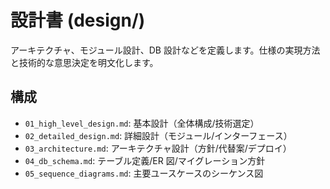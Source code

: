 # 設計書 (design/)

アーキテクチャ、モジュール設計、DB 設計などを定義します。仕様の実現方法と技術的な意思決定を明文化します。

## 構成

- `01_high_level_design.md`: 基本設計（全体構成/技術選定）
- `02_detailed_design.md`: 詳細設計（モジュール/インターフェース）
- `03_architecture.md`: アーキテクチャ設計（方針/代替案/デプロイ）
- `04_db_schema.md`: テーブル定義/ER 図/マイグレーション方針
- `05_sequence_diagrams.md`: 主要ユースケースのシーケンス図

